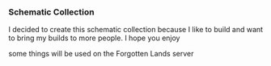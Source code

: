 ### Schematic Collection
I decided to create this schematic collection because I like to build and want to bring my builds to more people. I hope you enjoy

some things will be used on the Forgotten Lands server
